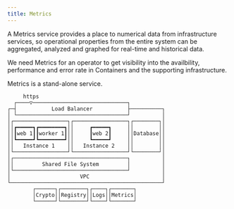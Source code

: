 ```yaml
---
title: Metrics
---
```


A Metrics service provides a place to numerical data from infrastructure services, so operational properties from the entire system can be aggregated, analyzed and graphed for real-time and historical data.

We need Metrics for an operator to get visibility into the availbility, performance and error rate in Containers and the supporting infrastructure.

Metrics is a stand-alone service.

```
     https                                        
  ┌────▽──────────────────────────────┐           
┌─┤           Load Balancer           ├──────────┐
│ └───────────────────────────────────┘          │
│┌─────────────────┐┌─────────────────┐┌────────┐│
││┏━━━━━┓┏━━━━━━━━┓││     ┏━━━━━┓     ││        ││
││┃web 1┃┃worker 1┃││     ┃web 2┃     ││Database││
││┗━━━━━┛┗━━━━━━━━┛││     ┗━━━━━┛     ││        ││
││   Instance 1    ││   Instance 2    ││        ││
│└─────────────────┘└─────────────────┘└────────┘│
│┌────────────────────────────────────┐          │
││         Shared File System         │          │
│└────────────────────────────────────┘          │
│                      VPC                       │
└────────────────────────────────────────────────┘
        ┌──────┐┌────────┐┌────┐┌───────┐         
        │Crypto││Registry││Logs││Metrics│         
        └──────┘└────────┘└────┘└───────┘         
```